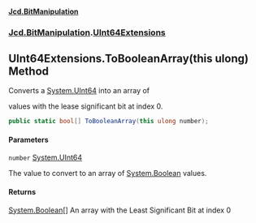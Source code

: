#### [Jcd.BitManipulation](index.md 'index')

### [Jcd.BitManipulation](Jcd.BitManipulation.md 'Jcd.BitManipulation').[UInt64Extensions](Jcd.BitManipulation.UInt64Extensions.md 'Jcd.BitManipulation.UInt64Extensions')

## UInt64Extensions.ToBooleanArray(this ulong) Method

Converts a
[System.UInt64](https://docs.microsoft.com/en-us/dotnet/api/System.UInt64 'System.UInt64')
into an array of

values with the lease significant bit at index 0.

```csharp
public static bool[] ToBooleanArray(this ulong number);
```

#### Parameters

<a name='Jcd.BitManipulation.UInt64Extensions.ToBooleanArray(thisulong).number'></a>

`number` [System.UInt64](https://docs.microsoft.com/en-us/dotnet/api/System.UInt64 'System.UInt64')

The value to convert to an array of
[System.Boolean](https://docs.microsoft.com/en-us/dotnet/api/System.Boolean 'System.Boolean')
values.

#### Returns

[System.Boolean](https://docs.microsoft.com/en-us/dotnet/api/System.Boolean 'System.Boolean')[[]](https://docs.microsoft.com/en-us/dotnet/api/System.Array 'System.Array')
An array with the Least Significant Bit at index 0